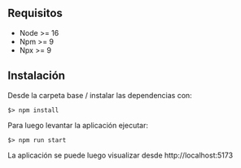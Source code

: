## Requisitos
- Node >= 16
- Npm >= 9
- Npx >= 9

## Instalación

Desde la carpeta base / instalar las dependencias con:
```
$> npm install
```
Para luego levantar la aplicación ejecutar:
```
$> npm run start
```
La aplicación se puede luego visualizar desde http://localhost:5173